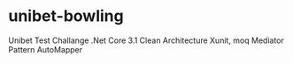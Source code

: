 # unibet-bowling

Unibet Test Challange 
.Net Core 3.1
Clean Architecture
Xunit, moq
Mediator Pattern
AutoMapper 
